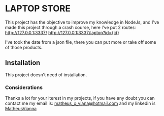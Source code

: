 # LAPTOP STORE

This project has the objective to improve my knowledge in NodeJs, and I've made this project through a crash course, here I've put 2 routes:
http://127.0.0.1:3337/
http://127.0.0.1:3337/laptop?id={id}

I've took the date from a json file, there you can put more or take off some of those products.

## Installation

This project doesn't need of installation.

### Considerations

Thanks a lot for your iterest in my projects, if you have any doubt you can contact me my email is: matheus_o_viana@hotmail.com and my linkedin is [MatheusVianna](https://www.linkedin.com/in/matheusviana/)
